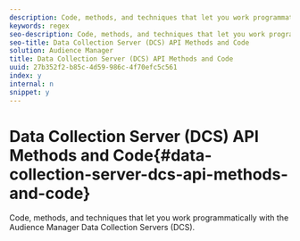 ```yaml
---
description: Code, methods, and techniques that let you work programmatically with the Audience Manager Data Collection Servers (DCS).
keywords: regex
seo-description: Code, methods, and techniques that let you work programmatically with the Audience Manager Data Collection Servers (DCS).
seo-title: Data Collection Server (DCS) API Methods and Code
solution: Audience Manager
title: Data Collection Server (DCS) API Methods and Code
uuid: 27b352f2-b85c-4d59-986c-4f70efc5c561
index: y
internal: n
snippet: y
---
```


# Data Collection Server (DCS) API Methods and Code{#data-collection-server-dcs-api-methods-and-code}

Code, methods, and techniques that let you work programmatically with the Audience Manager Data Collection Servers (DCS).

